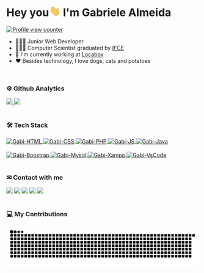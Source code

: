 <h1 align="left">Hey you<img src="https://raw.githubusercontent.com/ABSphreak/ABSphreak/master/gifs/Hi.gif" width="30px"> I'm Gabriele Almeida </h1>

<a href="https://github.com/GabrieleAlmeida">
    <p align="left"><img src="https://komarev.com/ghpvc/?username=GabrieleAlmeida&style=flat-square&color=blueviolet" alt="Profile view counter"/></p>
</a>

 - 👩🏽‍💻 Junior Web Developer
 - 👩🏽‍🎓 Computer Scientist graduated by [IFCE](https://ifce.edu.br/)
 - 🔭 I'm currently working at [Locabox](https://locabox.com.br/)
 - ❤ Besides technology, I love dogs, cats and potatoes

<br>

<h3 align="left">
    <a>⚙️ Github Analytics</a>
</h3>
 
<div style="display: inline_block">
  <a href="https://github.com/GabrieleAlmeida">
      <img height="150em" src="https://github-readme-stats.vercel.app/api?username=GabrieleAlmeida&show_icons=true&theme=radical&include_all_commits=true&count_private=true"/>
      <img height="150em" src="https://github-readme-stats.vercel.app/api/top-langs/?username=GabrieleAlmeida&layout=compact&langs_count=7&theme=radical"/>
  </a>
</div>
<br>
  
<h3 align="left">
    <a>🛠 Tech Stack</a>
</h3>
  
<div style="display: inline_block">
 <a href="https://github.com/GabrieleAlmeida">
  <img align="center" alt="Gabi-HTML" title="HTML" src="https://img.shields.io/badge/HTML5-E34F26?style=for-the-badge&logo=html5&logoColor=white"/> 
  <img align="center" alt="Gabi-CSS" title="CSS" src="https://img.shields.io/badge/CSS3-1572B6?style=for-the-badge&logo=css3&logoColor=white"/>
  <img align="center" alt="Gabi-PHP" title="PHP" src="https://img.shields.io/badge/PHP-777BB4?style=for-the-badge&logo=php&logoColor=white"/>
  <img align="center" alt="Gabi-JS" title="JS" src="https://img.shields.io/badge/JavaScript-323330?style=for-the-badge&logo=javascript&logoColor=F7DF1E"/>
  <img align="center" alt="Gabi-Java" title="Java" src="https://img.shields.io/badge/Java-ED8B00?style=for-the-badge&logo=java&logoColor=white"/>
 </a>
</div>
 
 <div style="display: inline_block"><br>
  <a href="https://github.com/GabrieleAlmeida">
    <img align="center" alt="Gabi-Boostrap" title="Boostrap" src="https://img.shields.io/badge/Bootstrap-563D7C?style=for-the-badge&logo=bootstrap&logoColor=white"/>
    <img align="center" alt="Gabi-Mysql" title="Mysql" src="https://img.shields.io/badge/MySQL-00000F?style=for-the-badge&logo=mysql&logoColor=white"/> 
    <img align="center" alt="Gabi-Xampp" title="Xampp" src="https://img.shields.io/badge/Xampp-F37623?style=for-the-badge&logo=xampp&logoColor=white"/>
    <img align="center" alt="Gabi-VsCode" title="VsCode" src="https://img.shields.io/badge/Visual_Studio_Code-0078D4?style=for-the-badge&logo=visual%20studio%20code&logoColor=white"/>
  </a>
 </div><br>
 
 
<h3 align="left">
    <a>✉ Contact with me</a>
</h3>
  
<div style="display: inline_block">
  <a href="https://www.linkedin.com/in/noogabe" target="_blank"><img src="https://img.shields.io/badge/-LinkedIn-%230077B5?style=for-the-badge&logo=linkedin&logoColor=white"></a> 
  <a href="https://instagram.com/noogabe" target="_blank"><img src="https://img.shields.io/badge/-Instagram-%23E4405F?style=for-the-badge&logo=instagram&logoColor=white"></a>
   <a href="https://facebook.com/noogabe" target="_blank"><img src="https://img.shields.io/badge/Facebook-%231877F2.svg?style=for-the-badge&logo=Facebook&logoColor=white"></a>
 <a href="mailto:naogabe@gmail.com" target="_blank"><img src="https://img.shields.io/badge/Gmail-D14836?style=for-the-badge&logo=gmail&logoColor=white"></a>
  <a href = "https://open.spotify.com/user/12158162993" target="_blank"><img src="https://img.shields.io/badge/-Spotify-%23333?style=for-the-badge&logo=spotify&logoColor=green"></a>
</div><br>

 
<h3 align="left">
    <a>💻 My Contributions</a>
</h3>


<p align="left"><img src="https://github.com/GabrieleAlmeida/GabrieleAlmeida/blob/output/github-contribution-grid-snake.svg" alt="Profile view counter"/></p>

 <!--<img height="300em" src="https://activity-graph.herokuapp.com/graph?username=GabrieleAlmeida&bg_color=141321&hide_border=true&color=fe428e&line=a9fef7&point=fe428e"/>-->

 
  

  



